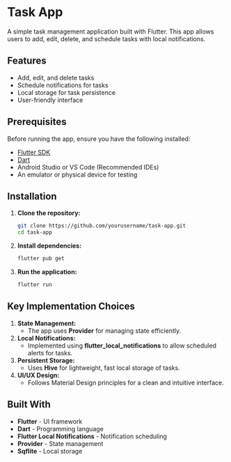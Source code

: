# Task App

A simple task management application built with Flutter. This app allows users to add, edit, delete, and schedule tasks with local notifications.

## Features

- Add, edit, and delete tasks
- Schedule notifications for tasks
- Local storage for task persistence
- User-friendly interface

## Prerequisites

Before running the app, ensure you have the following installed:

- [Flutter SDK](https://flutter.dev/docs/get-started/install)
- [Dart](https://dart.dev/get-dart)
- Android Studio or VS Code (Recommended IDEs)
- An emulator or physical device for testing

## Installation

1. **Clone the repository:**

   ```sh
   git clone https://github.com/yourusername/task-app.git
   cd task-app
   ```

2. **Install dependencies:**

   ```sh
   flutter pub get
   ```

3. **Run the application:**

   ```sh
   flutter run
   ```

## Key Implementation Choices

1. **State Management:**
   - The app uses **Provider** for managing state efficiently.
2. **Local Notifications:**
   - Implemented using **flutter_local_notifications** to allow scheduled alerts for tasks.
3. **Persistent Storage:**
   - Uses **Hive** for lightweight, fast local storage of tasks.
4. **UI/UX Design:**
   - Follows Material Design principles for a clean and intuitive interface.

## Built With

- **Flutter** - UI framework
- **Dart** - Programming language
- **Flutter Local Notifications** - Notification scheduling
- **Provider** - State management
- **Sqflite** - Local storage

